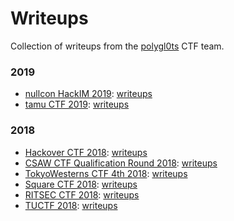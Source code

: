 Writeups
========

Collection of writeups from the [polygl0ts](https://ctf.epfl.ch/) CTF team.

### 2019

- [nullcon HackIM 2019](https://ctftime.org/event/741): [writeups](nullcon19)
- [tamu CTF 2019](https://ctftime.org/event/740): [writeups](tamu19)

### 2018

- [Hackover CTF 2018](https://ctftime.org/event/689): [writeups](hackover18)
- [CSAW CTF Qualification Round 2018](https://ctftime.org/event/633): [writeups](csaw18)
- [TokyoWesterns CTF 4th 2018](https://ctftime.org/event/651): [writeups](twctf18)
- [Square CTF 2018](https://ctftime.org/event/695): [writeups](square18)
- [RITSEC CTF 2018](https://ctftime.org/event/682): [writeups](ritsec18)
- [TUCTF 2018](https://ctftime.org/live/650): [writeups](tuctf18)
